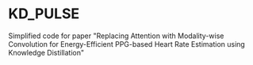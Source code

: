 # KD_PULSE
Simplified code for paper "Replacing Attention with Modality-wise Convolution for Energy-Efficient PPG-based Heart Rate Estimation using Knowledge Distillation"
